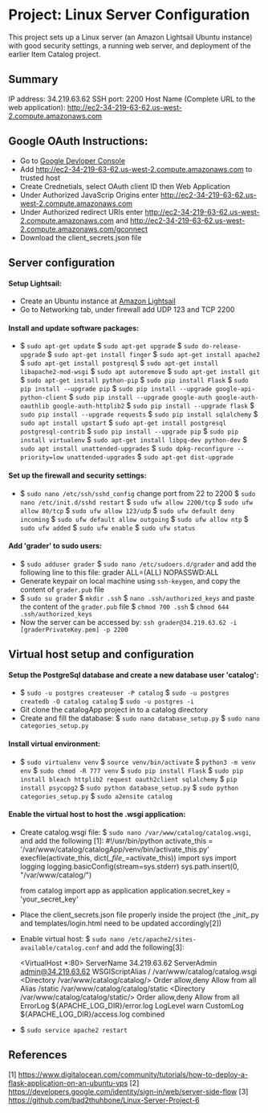 # Project: Linux Server Configuration
This project sets up a Linux server (an Amazon Lightsail Ubuntu instance) with good security settings, a running web server, and deployment of the earlier Item Catalog project.
## Summary
IP address: 34.219.63.62
SSH port: 2200
Host Name (Complete URL to the web application): http://ec2-34-219-63-62.us-west-2.compute.amazonaws.com
## Google OAuth Instructions:
- Go to  [Google Devloper Console](https://console.developers.google.com/)
- Add http://ec2-34-219-63-62.us-west-2.compute.amazonaws.com to trusted host
- Create Crednetials, select OAuth client ID then  Web Application 
- Under Authorized JavaScrip Origins enter http://ec2-34-219-63-62.us-west-2.compute.amazonaws.com
- Under Authorized redirect URIs enter http://ec2-34-219-63-62.us-west-2.compute.amazonaws.com and http://ec2-34-219-63-62.us-west-2.compute.amazonaws.com/gconnect
- Download the client_secrets.json file
## Server configuration
#### Setup Lightsail:
- Create an Ubuntu instance at [Amazon Lightsail](https://lightsail.aws.amazon.com)
- Go to Networking tab, under firewall add UDP 123 and TCP 2200
#### Install and update software packages:
- $ `sudo apt-get update`
$ `sudo apt-get upgrade`
$ `sudo do-release-upgrade`
$ `sudo apt-get install finger`
$ `sudo apt-get install apache2`
$ `sudo apt-get install postgresql`
$ `sudo apt-get install libapache2-mod-wsgi`
$ `sudo apt autoremove`
$ `sudo apt-get install git`
$ `sudo apt-get install python-pip`
$ `sudo pip install Flask`
$ `sudo pip install --upgrade pip`
$ `sudo pip install --upgrade google-api-python-client`
$ `sudo pip install --upgrade google-auth google-auth-oauthlib google-auth-httplib2`
$ `sudo pip install --upgrade flask`
$ `sudo pip install --upgrade requests`
$ `sudo pip install sqlalchemy`
$ `sudo apt install upstart`
$ `sudo apt-get install postgresql postgresql-contrib`
$ `sudo pip install --upgrade pip`
$ `sudo pip install virtualenv`
$ `sudo apt-get install libpq-dev python-dev`
$ `sudo apt install unattended-upgrades`
$ `sudo dpkg-reconfigure --priority=low unattended-upgrades`
$ `sudo apt-get dist-upgrade`

#### Set up the firewall and security settings:
- $ `sudo nano /etc/ssh/sshd_config`
    change port from 22 to 2200 
$ `sudo nano /etc/init.d/sshd restart`
$ `sudo ufw allow 2200/tcp`
$ `sudo ufw allow 80/tcp`
$ `sudo ufw allow 123/udp`
$ `sudo ufw default deny incoming`
$ `sudo ufw default allow outgoing`
$ `sudo ufw allow ntp`
$ `sudo ufw added`
$ `sudo ufw enable`
$ `sudo ufw status`

#### Add 'grader' to sudo users:
- $ `sudo adduser grader`
$ `sudo nano /etc/sudoers.d/grader`  and add the following line to this file:
grader ALL=(ALL) NOPASSWD:ALL
- Generate keypair on local machine using `ssh-keygen`, and copy the content of `grader.pub` file
- $ `sudo su grader`
$ `mkdir .ssh`
$ `nano .ssh/authorized_keys` and paste the content of the `grader.pub` file
$ `chmod 700 .ssh`
$ `chmod 644 .ssh/authorized_keys`
- Now the server can be accessed by: `ssh grader@34.219.63.62 -i [graderPrivateKey.pem] -p 2200`
## Virtual host setup and configuration
#### Setup the PostgreSql database and create a new database user 'catalog':
- $ `sudo -u postgres createuser -P catalog`
$ `sudo -u postgres createdb -O catalog catalog`
$ `sudo -u postgres -i`
- Git clone the catalogApp project in to a catalog directory
- Create and fill the database:
$ `sudo nano database_setup.py`
$ `sudo nano categories_setup.py`
#### Install virtual environment:
- $ `sudo virtualenv venv`
    $ `source venv/bin/activate`
    $ `python3 -m venv env`
    $ `sudo chmod -R 777 venv`
    $ `sudo pip install Flask`
    $ `sudo pip install bleach httplib2 request oauth2client sqlalchemy`
    $ `pip install psycopg2`
    $ `sudo python database_setup.py`
    $ `sudo python categories_setup.py`
    $ `sudo a2ensite catalog`

#### Enable the virtual host to host the .wsgi application:
- Create catalog.wsgi file:
$ `sudo nano /var/www/catalog/catalog.wsgi`, and add the following [1]:
    #!/usr/bin/python
    activate_this = '/var/www/catalog/catalogApp/venv/bin/activate_this.py'
    execfile(activate_this, dict(\__file__=activate_this))
    import sys
    import logging
    logging.basicConfig(stream=sys.stderr)
    sys.path.insert(0, "/var/www/catalog/")

    from catalog import app as application
    application.secret_key = 'your_secret_key'
- Place the client_secrets.json file properly inside the project (the \__init__.py and templates/login.html need to be updated accordingly[2])
- Enable virtual host:
$ `sudo nano /etc/apache2/sites-available/catalog.conf` and add the following[3]:

    <VirtualHost *:80>
         ServerName 34.219.63.62
         ServerAdmin admin@34.219.63.62
         WSGIScriptAlias / /var/www/catalog/catalog.wsgi
         <Directory /var/www/catalog/catalog/>
            Order allow,deny
            Allow from all
         </Directory>
         Alias /static /var/www/catalog/catalog/static
         <Directory /var/www/catalog/catalog/static/>
            Order allow,deny
            Allow from all
         </Directory>
         ErrorLog ${APACHE_LOG_DIR}/error.log
         LogLevel warn
         CustomLog ${APACHE_LOG_DIR}/access.log combined
   </VirtualHost>
- $ `sudo service apache2 restart`
## References
[1] https://www.digitalocean.com/community/tutorials/how-to-deploy-a-flask-application-on-an-ubuntu-vps
[2] https://developers.google.com/identity/sign-in/web/server-side-flow
[3] https://github.com/bad2thuhbone/Linux-Server-Project-6
